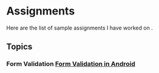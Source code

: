 # Assignments
Here are the list of sample assignments I have worked on .
## Topics
### Form Validation [Form Validation in Android](https://github.com/Suryanshu-rana/FormValidationAssignment)
